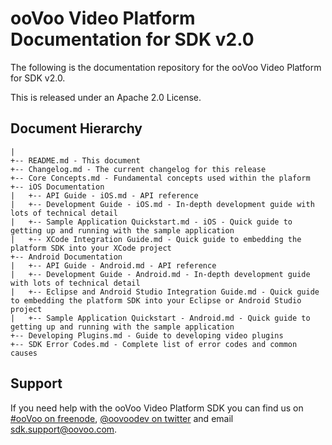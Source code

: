 # ooVoo Video Platform Documentation for SDK v2.0

The following is the documentation repository for the ooVoo Video Platform for SDK v2.0.

This is released under an Apache 2.0 License.

## Document Hierarchy
```
|
+-- README.md - This document
+-- Changelog.md - The current changelog for this release
+-- Core Concepts.md - Fundamental concepts used within the plaform
+-- iOS Documentation
|	+-- API Guide - iOS.md - API reference
|	+-- Development Guide - iOS.md - In-depth development guide with lots of technical detail
|	+-- Sample Application Quickstart.md - iOS - Quick guide to getting up and running with the sample application
|	+-- XCode Integration Guide.md - Quick guide to embedding the platform SDK into your XCode project
+-- Android Documentation
|	+-- API Guide - Android.md - API reference
|	+-- Development Guide - Android.md - In-depth development guide with lots of technical detail
|	+-- Eclipse and Android Studio Integration Guide.md - Quick guide to embedding the platform SDK into your Eclipse or Android Studio project
|	+-- Sample Application Quickstart - Android.md - Quick guide to getting up and running with the sample application
+-- Developing Plugins.md - Guide to developing video plugins
+-- SDK Error Codes.md - Complete list of error codes and common causes

```

## Support
If you need help with the ooVoo Video Platform SDK you can find us on [#ooVoo on freenode](http://webchat.freenode.net/?channels=%23oovoo&uio=OT10cnVlde), [@oovoodev on twitter](http://twitter.com/oovoodev) and email <sdk.support@oovoo.com>.
